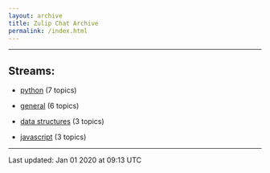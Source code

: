 ```yaml
---
layout: archive
title: Zulip Chat Archive
permalink: /index.html
---
```


---

## Streams:

* [python](213224python/index.html) (7 topics)

* [general](213222general/index.html) (6 topics)

* [data structures](217915datastructures/index.html) (3 topics)

* [javascript](217809javascript/index.html) (3 topics)

<hr><p>Last updated: Jan 01 2020 at 09:13 UTC</p>